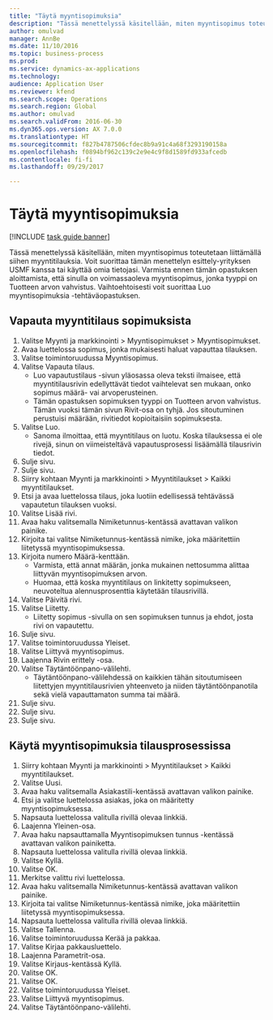 ```yaml
--- 
title: "Täytä myyntisopimuksia"
description: "Tässä menettelyssä käsitellään, miten myyntisopimus toteutetaan liittämällä siihen myyntitilauksia."
author: omulvad
manager: AnnBe
ms.date: 11/10/2016
ms.topic: business-process
ms.prod: 
ms.service: dynamics-ax-applications
ms.technology: 
audience: Application User
ms.reviewer: kfend
ms.search.scope: Operations
ms.search.region: Global
ms.author: omulvad
ms.search.validFrom: 2016-06-30
ms.dyn365.ops.version: AX 7.0.0
ms.translationtype: HT
ms.sourcegitcommit: f827b4787506cfdec8b9a91c4a68f3293190158a
ms.openlocfilehash: f0894bf962c139c2e9e4c9f8d1589fd933afcedb
ms.contentlocale: fi-fi
ms.lasthandoff: 09/29/2017

---
```

# <a name="fulfill-sales-agreements"></a>Täytä myyntisopimuksia

[!INCLUDE [task guide banner](../../includes/task-guide-banner.md)]

Tässä menettelyssä käsitellään, miten myyntisopimus toteutetaan liittämällä siihen myyntitilauksia. Voit suorittaa tämän menettelyn esittely-yrityksen USMF kanssa tai käyttää omia tietojasi. Varmista ennen tämän opastuksen aloittamista, että sinulla on voimassaoleva myyntisopimus, jonka tyyppi on Tuotteen arvon vahvistus. Vaihtoehtoisesti voit suorittaa Luo myyntisopimuksia -tehtäväopastuksen.  




## <a name="release-a-sales-order-from-the-agreement"></a>Vapauta myyntitilaus sopimuksista
1. Valitse Myynti ja markkinointi > Myyntisopimukset > Myyntisopimukset.
2. Avaa luettelossa sopimus, jonka mukaisesti haluat vapauttaa tilauksen.
3. Valitse toimintoruudussa Myyntisopimus.
4. Valitse Vapauta tilaus.
    * Luo vapautustilaus -sivun yläosassa oleva teksti ilmaisee, että myyntitilausrivin edellyttävät tiedot vaihtelevat sen mukaan, onko sopimus määrä- vai arvoperusteinen.  
    * Tämän opastuksen sopimuksen tyyppi on Tuotteen arvon vahvistus. Tämän vuoksi tämän sivun Rivit-osa on tyhjä. Jos sitoutuminen perustuisi määrään, rivitiedot kopioitaisiin sopimuksesta.  
5. Valitse Luo.
    * Sanoma ilmoittaa, että myyntitilaus on luotu. Koska tilauksessa ei ole rivejä, sinun on viimeisteltävä vapautusprosessi lisäämällä tilausrivin tiedot.   
6. Sulje sivu.
7. Sulje sivu.
8. Siirry kohtaan Myynti ja markkinointi > Myyntitilaukset > Kaikki myyntitilaukset.
9. Etsi ja avaa luettelossa tilaus, joka luotiin edellisessä tehtävässä vapautetun tilauksen vuoksi.
10. Valitse Lisää rivi.
11. Avaa haku valitsemalla Nimiketunnus-kentässä avattavan valikon painike.
12. Kirjoita tai valitse Nimiketunnus-kentässä nimike, joka määritettiin liitetyssä myyntisopimuksessa.
13. Kirjoita numero Määrä-kenttään.
    * Varmista, että annat määrän, jonka mukainen nettosumma alittaa liittyvän myyntisopimuksen arvon.  
    * Huomaa, että koska myyntitilaus on linkitetty sopimukseen, neuvoteltua alennusprosenttia käytetään tilausrivillä.  
14. Valitse Päivitä rivi.
15. Valitse Liitetty.
    * Liitetty sopimus -sivulla on sen sopimuksen tunnus ja ehdot, josta rivi on vapautettu.  
16. Sulje sivu.
17. Valitse toimintoruudussa Yleiset.
18. Valitse Liittyvä myyntisopimus.
19. Laajenna Rivin erittely -osa.
20. Valitse Täytäntöönpano-välilehti.
    * Täytäntöönpano-välilehdessä on kaikkien tähän sitoutumiseen liitettyjen myyntitilausrivien yhteenveto ja niiden täytäntöönpanotila sekä vielä vapauttamaton summa tai määrä.   
21. Sulje sivu.
22. Sulje sivu.
23. Sulje sivu.

## <a name="apply-sales-agreement-in-the-order-process"></a>Käytä myyntisopimuksia tilausprosessissa
1. Siirry kohtaan Myynti ja markkinointi > Myyntitilaukset > Kaikki myyntitilaukset.
2. Valitse Uusi.
3. Avaa haku valitsemalla Asiakastili-kentässä avattavan valikon painike.
4. Etsi ja valitse luettelossa asiakas, joka on määritetty myyntisopimuksessa.
5. Napsauta luettelossa valitulla rivillä olevaa linkkiä.
6. Laajenna Yleinen-osa.
7. Avaa haku napsauttamalla Myyntisopimuksen tunnus -kentässä avattavan valikon painiketta.
8. Napsauta luettelossa valitulla rivillä olevaa linkkiä.
9. Valitse Kyllä.
10. Valitse OK.
11. Merkitse valittu rivi luettelossa.
12. Avaa haku valitsemalla Nimiketunnus-kentässä avattavan valikon painike.
13. Kirjoita tai valitse Nimiketunnus-kentässä nimike, joka määritettiin liitetyssä myyntisopimuksessa.
14. Napsauta luettelossa valitulla rivillä olevaa linkkiä.
15. Valitse Tallenna.
16. Valitse toimintoruudussa Kerää ja pakkaa.
17. Valitse Kirjaa pakkausluettelo.
18. Laajenna Parametrit-osa.
19. Valitse Kirjaus-kentässä Kyllä.
20. Valitse OK.
21. Valitse OK.
22. Valitse toimintoruudussa Yleiset.
23. Valitse Liittyvä myyntisopimus.
24. Valitse Täytäntöönpano-välilehti.


